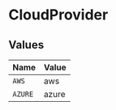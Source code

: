 # CloudProvider


## Values

| Name    | Value   |
| ------- | ------- |
| `AWS`   | aws     |
| `AZURE` | azure   |
